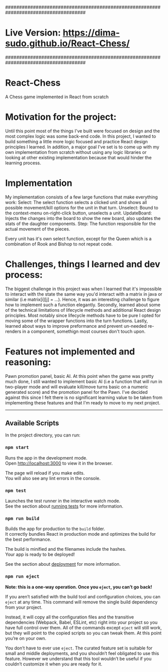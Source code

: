 
#####################################################################################
# Live Version: https://dima-sudo.github.io/React-Chess/ #
#####################################################################################

# React-Chess
A Chess game implemented in React from scratch


Motivation for the project:
===========================
Until this point most of the things I've built were focused on design and the most complex logic was some back-end code.
In this project, I wanted to build something a little more logic focused and practice React design principles I learned.
In addition, a major goal I've set is to come up with my own implementation from scratch without using any logic libraries 
or looking at other existing implementation because that would hinder the learning process.


Implementation
====================================
My implementation consists of a few large functions that make everything work:
Select: The select function selects a clicked unit and shows all possible movement/kill options for the unit in that turn.
Unselect: Bound to the context-menu on-right-click button, unselects a unit.
UpdateBoard: Injects the changes into the board to show the new board, also updates the stats of the daughter components.
Step: The function responsible for the actual movement of the pieces.

Every unit has it's own select function, except for the Queen which is a combination of Rook and Bishop to not repeat code.


Challenges, things I learned and dev process:
=============================================
The biggest challenge in this project was when I learned that it's impossible to interact with the state the same way you'd
interact with a matrix in java or similar (i.e matrix[i][j] = ...). Hence, it was an interesting challenge to figure how to 
implement such a function elegantly.
Secondly, learned about some of the technical limitations of lifecycle methods and additional React design principles. Most notably
since lifecycle methods have to be pure I opted for moving some of the wrapper functions into the turn functions.
Lastly, learned about ways to improve preformance and prevent un-needed re-renders in a component, somethign most courses don't 
touch upon.


Features not implemented and reasoning:
=======================================
Pawn promotion panel, basic AI.
At this point when the game was pretty much done, I still wanted to implement basic AI (i.e a function that will run in two-player
mode and will evaluate kill/move turns basic on a numeric generated score) and the promotion panel for the Pawn. I've decided against 
this since I felt there is no significant learning value to be taken from implementing these features and that I'm ready to move
to my next project.



-----------------------------------------------------------------------------------------------------------------------------



## Available Scripts

In the project directory, you can run:

### `npm start`

Runs the app in the development mode.<br />
Open [http://localhost:3000](http://localhost:3000) to view it in the browser.

The page will reload if you make edits.<br />
You will also see any lint errors in the console.

### `npm test`

Launches the test runner in the interactive watch mode.<br />
See the section about [running tests](https://facebook.github.io/create-react-app/docs/running-tests) for more information.

### `npm run build`

Builds the app for production to the `build` folder.<br />
It correctly bundles React in production mode and optimizes the build for the best performance.

The build is minified and the filenames include the hashes.<br />
Your app is ready to be deployed!

See the section about [deployment](https://facebook.github.io/create-react-app/docs/deployment) for more information.

### `npm run eject`

**Note: this is a one-way operation. Once you `eject`, you can’t go back!**

If you aren’t satisfied with the build tool and configuration choices, you can `eject` at any time. This command will remove the single build dependency from your project.

Instead, it will copy all the configuration files and the transitive dependencies (Webpack, Babel, ESLint, etc) right into your project so you have full control over them. All of the commands except `eject` will still work, but they will point to the copied scripts so you can tweak them. At this point you’re on your own.

You don’t have to ever use `eject`. The curated feature set is suitable for small and middle deployments, and you shouldn’t feel obligated to use this feature. However we understand that this tool wouldn’t be useful if you couldn’t customize it when you are ready for it.


